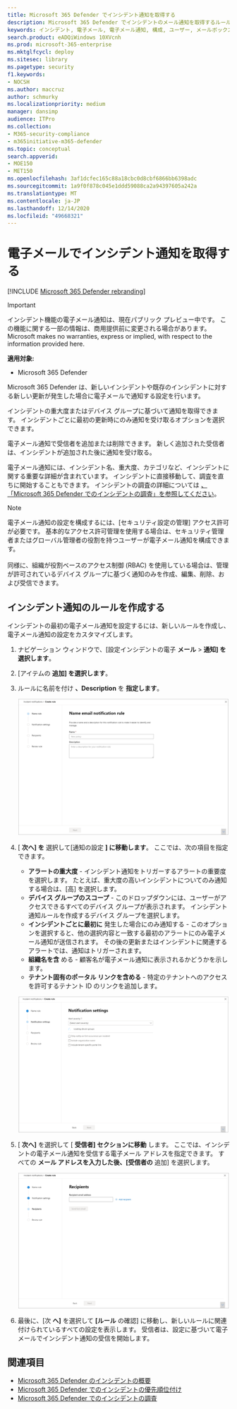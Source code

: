 ```yaml
---
title: Microsoft 365 Defender でインシデント通知を取得する
description: Microsoft 365 Defender でインシデントのメール通知を取得するルールを作成する方法について説明します。
keywords: インシデント, 電子メール, 電子メール通知, 構成, ユーザー, メールボックス, 電子メール, インシデント
search.product: eADQiWindows 10XVcnh
ms.prod: microsoft-365-enterprise
ms.mktglfcycl: deploy
ms.sitesec: library
ms.pagetype: security
f1.keywords:
- NOCSH
ms.author: maccruz
author: schmurky
ms.localizationpriority: medium
manager: dansimp
audience: ITPro
ms.collection:
- M365-security-compliance
- m365initiative-m365-defender
ms.topic: conceptual
search.appverid:
- MOE150
- MET150
ms.openlocfilehash: 3af1dcfec165c88a18cbc0d8cbf6866bb6398adc
ms.sourcegitcommit: 1a9f0f878c045e1ddd59088ca2a94397605a242a
ms.translationtype: MT
ms.contentlocale: ja-JP
ms.lasthandoff: 12/14/2020
ms.locfileid: "49668321"
---
```

# <a name="get-incident-notifications-by-email"></a>電子メールでインシデント通知を取得する

[!INCLUDE [Microsoft 365 Defender rebranding](../includes/microsoft-defender.md)]

>[!IMPORTANT]
> インシデント機能の電子メール通知は、現在パブリック プレビュー中です。 この機能に関する一部の情報は、商用提供前に変更される場合があります。 Microsoft makes no warranties, express or implied, with respect to the information provided here.

**適用対象:**
- Microsoft 365 Defender

Microsoft 365 Defender は、新しいインシデントや既存のインシデントに対する新しい更新が発生した場合に電子メールで通知する設定を行います。 

インシデントの重大度またはデバイス グループに基づいて通知を取得できます。 インシデントごとに最初の更新時にのみ通知を受け取るオプションを選択できます。

電子メール通知で受信者を追加または削除できます。 新しく追加された受信者は、インシデントが追加された後に通知を受け取る。 

電子メール通知には、インシデント名、重大度、カテゴリなど、インシデントに関する重要な詳細が含まれています。 インシデントに直接移動して、調査を直ちに開始することもできます。 インシデントの調査の詳細については [、「Microsoft 365 Defender でのインシデントの調査」を参照してください](https://docs.microsoft.com/microsoft-365/security/mtp/investigate-incidents)。

>[!NOTE]
>電子メール通知の設定を構成するには、[セキュリティ設定の管理] アクセス許可が必要です。 基本的なアクセス許可管理を使用する場合は、セキュリティ管理者またはグローバル管理者の役割を持つユーザーが電子メール通知を構成できます。 <br> <br>
同様に、組織が役割ベースのアクセス制御 (RBAC) を使用している場合は、管理が許可されているデバイス グループに基づく通知のみを作成、編集、削除、および受信できます。

## <a name="create-rules-for-incident-notifications"></a>インシデント通知のルールを作成する

インシデントの最初の電子メール通知を設定するには、新しいルールを作成し、電子メール通知の設定をカスタマイズします。

1. ナビゲーション ウィンドウで、[設定インシデントの電子 **メール**  >  **通知] を選択します**。
2. [アイテムの **追加] を選択します**。
3. ルールに名前を付け **、Description** を **指定します**。

    ![インシデント電子メールの通知のルールウィンドウを作成する](../../media/incidentemailnotif1.png) 
4. [ **次へ] を** 選択して[通知の設定 **] に移動します**。 ここでは、次の項目を指定できます。
    - **アラートの重大度** - インシデント通知をトリガーするアラートの重要度を選択します。 たとえば、重大度の高いインシデントについてのみ通知する場合は、[高] を選択します。
    - **デバイス グループのスコープ** - このドロップダウンには、ユーザーがアクセスできるすべてのデバイス グループが表示されます。 インシデント通知ルールを作成するデバイス グループを選択します。
    - **インシデントごとに最初に** 発生した場合にのみ通知する - このオプションを選択すると、他の選択内容と一致する最初のアラートにのみ電子メール通知が送信されます。 その後の更新またはインシデントに関連するアラートでは、通知はトリガーされます。
    - **組織名を含** める - 顧客名が電子メール通知に表示されるかどうかを示します。
    - **テナント固有のポータル リンクを含める** - 特定のテナントへのアクセスを許可するテナント ID のリンクを追加します。
    
    ![インシデントメールの通知設定ウィンドウ](../../media/incidentemailnotif2.png)
5. [ **次へ]** を選択して [ **受信者] セクションに移動** します。 ここでは、インシデントの電子メール通知を受信する電子メール アドレスを指定できます。 すべての **メール アドレスを入力した後、[受信者の** 追加] を選択します。

    ![インシデントメールの通知の [受信者の追加] ウィンドウ](../../media/incidentemailnotif3.png) 

6. 最後に、[次 **へ]** を選択して **[ルール** の確認] に移動し、新しいルールに関連付けられているすべての設定を表示します。 受信者は、設定に基づいて電子メールでインシデント通知の受信を開始します。

## <a name="see-also"></a>関連項目
- [Microsoft 365 Defender のインシデントの概要](https://docs.microsoft.com/microsoft-365/security/mtp/incidents-overview)
- [Microsoft 365 Defender でのインシデントの優先順位付け](https://docs.microsoft.com/microsoft-365/security/mtp/incident-queue)
- [Microsoft 365 Defender でのインシデントの調査](https://docs.microsoft.com/microsoft-365/security/mtp/investigate-incidents)

